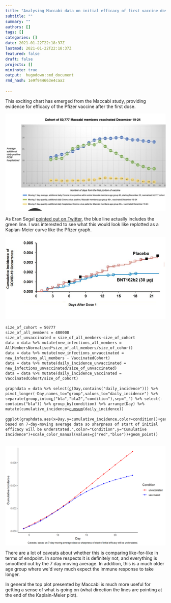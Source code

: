 ```yaml
---
title: "Analysing Maccabi data on initial efficacy of first vaccine dose"
subtitle: ""
summary: ""
authors: []
tags: []
categories: []
date: 2021-01-22T22:18:37Z
lastmod: 2021-01-22T22:18:37Z
featured: false
draft: false
projects: []
mininote: true
output:  hugodown::md_document  
rmd_hash: 1e9f944663e4caa2

---
```


This exciting chart has emerged from the Maccabi study, providing evidence for efficacy of the Pfizer vaccine after the first dose.

![](chart.jpg)

As Eran Segal [pointed out on Twitter](https://twitter.com/segal_eran/status/1352696339377885187), the blue line actually includes the green line. I was interested to see what this would look like replotted as a Kaplan-Meier curve like the Pfizer graph.

![](pfizer.jpg)

<div class="highlight">

<pre class='chroma'><code class='language-r' data-lang='r'><span class='nv'>size_of_cohort</span> <span class='o'>=</span> <span class='m'>50777</span>
<span class='nv'>size_of_all_members</span> <span class='o'>=</span> <span class='m'>480000</span>
<span class='nv'>size_of_unvaccinated</span> <span class='o'>=</span> <span class='nv'>size_of_all_members</span><span class='o'>-</span><span class='nv'>size_of_cohort</span>
<span class='nv'>data</span> <span class='o'>=</span> <span class='nv'>data</span> <span class='o'>%&gt;%</span> <span class='nf'>mutate</span><span class='o'>(</span>new_infections_all_members <span class='o'>=</span> <span class='nv'>AllMembersNormalised</span><span class='o'>*</span><span class='nv'>size_of_all_members</span><span class='o'>/</span><span class='nv'>size_of_cohort</span><span class='o'>)</span>
<span class='nv'>data</span> <span class='o'>=</span> <span class='nv'>data</span> <span class='o'>%&gt;%</span> <span class='nf'>mutate</span><span class='o'>(</span>new_infections_unvaccinated <span class='o'>=</span> <span class='nv'>new_infections_all_members</span> <span class='o'>-</span> <span class='nv'>VaccinatedCohort</span><span class='o'>)</span>
<span class='nv'>data</span> <span class='o'>=</span> <span class='nv'>data</span> <span class='o'>%&gt;%</span> <span class='nf'>mutate</span><span class='o'>(</span>daily_incidence_unvaccinated <span class='o'>=</span> <span class='nv'>new_infections_unvaccinated</span><span class='o'>/</span><span class='nv'>size_of_unvaccinated</span><span class='o'>)</span>
<span class='nv'>data</span> <span class='o'>=</span> <span class='nv'>data</span> <span class='o'>%&gt;%</span> <span class='nf'>mutate</span><span class='o'>(</span>daily_incidence_vaccinated <span class='o'>=</span> <span class='nv'>VaccinatedCohort</span><span class='o'>/</span><span class='nv'>size_of_cohort</span><span class='o'>)</span>

<span class='nv'>graphdata</span> <span class='o'>=</span> <span class='nv'>data</span> <span class='o'>%&gt;%</span> <span class='nf'>select</span><span class='o'>(</span><span class='nf'><a href='https://rdrr.io/r/base/c.html'>c</a></span><span class='o'>(</span><span class='nv'>Day</span>,<span class='nf'>contains</span><span class='o'>(</span><span class='s'>"daily_incidence"</span><span class='o'>)</span><span class='o'>)</span><span class='o'>)</span> <span class='o'>%&gt;%</span> <span class='nf'>pivot_longer</span><span class='o'>(</span><span class='o'>-</span><span class='nv'>Day</span>,names_to<span class='o'>=</span><span class='s'>"group"</span>,values_to<span class='o'>=</span><span class='s'>"daily_incidence"</span><span class='o'>)</span> <span class='o'>%&gt;%</span> <span class='nf'>separate</span><span class='o'>(</span><span class='nv'>group</span>,into<span class='o'>=</span><span class='nf'><a href='https://rdrr.io/r/base/c.html'>c</a></span><span class='o'>(</span><span class='s'>"bla"</span>,<span class='s'>"bla2"</span>,<span class='s'>"condition"</span><span class='o'>)</span>,sep<span class='o'>=</span><span class='s'>"_"</span><span class='o'>)</span> <span class='o'>%&gt;%</span> <span class='nf'>select</span><span class='o'>(</span><span class='o'>-</span><span class='nf'>contains</span><span class='o'>(</span><span class='s'>"bla"</span><span class='o'>)</span><span class='o'>)</span> <span class='o'>%&gt;%</span> <span class='nf'>group_by</span><span class='o'>(</span><span class='nv'>condition</span><span class='o'>)</span> <span class='o'>%&gt;%</span> <span class='nf'>arrange</span><span class='o'>(</span><span class='nv'>Day</span><span class='o'>)</span> <span class='o'>%&gt;%</span> <span class='nf'>mutate</span><span class='o'>(</span>cumulative_incidence<span class='o'>=</span><span class='nf'><a href='https://rdrr.io/r/base/cumsum.html'>cumsum</a></span><span class='o'>(</span><span class='nv'>daily_incidence</span><span class='o'>)</span><span class='o'>)</span>

<span class='nf'>ggplot</span><span class='o'>(</span><span class='nv'>graphdata</span>,<span class='nf'>aes</span><span class='o'>(</span>x<span class='o'>=</span><span class='nv'>Day</span>,y<span class='o'>=</span><span class='nv'>cumulative_incidence</span>,color<span class='o'>=</span><span class='nv'>condition</span><span class='o'>)</span><span class='o'>)</span><span class='o'>+</span><span class='nf'>geom_line</span><span class='o'>(</span><span class='o'>)</span><span class='o'>+</span><span class='nf'>theme_classic</span><span class='o'>(</span><span class='o'>)</span><span class='o'>+</span><span class='nf'>labs</span><span class='o'>(</span>caption<span class='o'>=</span><span class='s'>"Caveats: based on 7-day-moving average data so sharpness of start of initial efficacy will be understated."</span>,color<span class='o'>=</span><span class='s'>"Condition"</span>,y<span class='o'>=</span><span class='s'>"Cumulative Incidence"</span><span class='o'>)</span><span class='o'>+</span><span class='nf'>scale_color_manual</span><span class='o'>(</span>values<span class='o'>=</span><span class='nf'><a href='https://rdrr.io/r/base/c.html'>c</a></span><span class='o'>(</span><span class='s'>"red"</span>,<span class='s'>"blue"</span><span class='o'>)</span><span class='o'>)</span><span class='o'>+</span><span class='nf'>geom_point</span><span class='o'>(</span><span class='o'>)</span>

</code></pre>
<img src="figs/unnamed-chunk-2-1.png" width="700px" style="display: block; margin: auto;" />

</div>

There are a lot of caveats about whether this is comparing like-for-like in terms of endpoint. In some respects it is definitely not, and everything is smoothed out by the 7 day moving average. In addition, this is a much older age group where we'd very much expect the immune response to take longer.

In general the top plot presented by Maccabi is much more useful for getting a sense of what is going on (what direction the lines are pointing at the end of the Kaplain-Meier plot).

